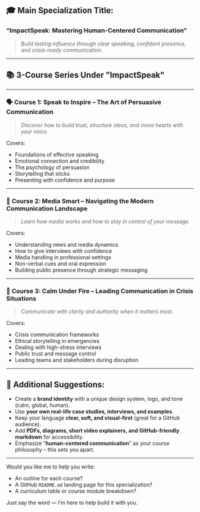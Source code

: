 ## 🎓 Main Specialization Title:

### **“ImpactSpeak: Mastering Human-Centered Communication”**

> *Build lasting influence through clear speaking, confident presence, and crisis-ready communication.*

---

## 📚 3-Course Series Under "ImpactSpeak"

---

### 🗣️ **Course 1: Speak to Inspire – The Art of Persuasive Communication**

> *Discover how to build trust, structure ideas, and move hearts with your voice.*

Covers:

* Foundations of effective speaking
* Emotional connection and credibility
* The psychology of persuasion
* Storytelling that sticks
* Presenting with confidence and purpose

---

### 📰 **Course 2: Media Smart – Navigating the Modern Communication Landscape**

> *Learn how media works and how to stay in control of your message.*

Covers:

* Understanding news and media dynamics
* How to give interviews with confidence
* Media handling in professional settings
* Non-verbal cues and oral expression
* Building public presence through strategic messaging

---

### 🚨 **Course 3: Calm Under Fire – Leading Communication in Crisis Situations**

> *Communicate with clarity and authority when it matters most.*

Covers:

* Crisis communication frameworks
* Ethical storytelling in emergencies
* Dealing with high-stress interviews
* Public trust and message control
* Leading teams and stakeholders during disruption

---

## 🔧 Additional Suggestions:

* Create a **brand identity** with a unique design system, logo, and tone (calm, global, human).
* Use **your own real-life case studies, interviews, and examples**.
* Keep your language **clear, soft, and visual-first** (great for a GitHub audience).
* Add **PDFs, diagrams, short video explainers, and GitHub-friendly markdown** for accessibility.
* Emphasize “**human-centered communication**” as your course philosophy – this sets you apart.

---

Would you like me to help you write:

* An outline for each course?
* A GitHub `README.md` landing page for this specialization?
* A curriculum table or course module breakdown?

Just say the word — I’m here to help build it with you.
